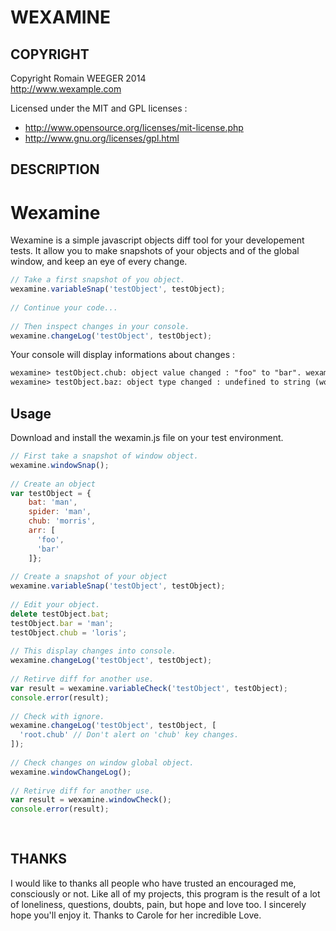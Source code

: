 WEXAMINE
========



COPYRIGHT
---------
Copyright Romain WEEGER 2014  
http://www.wexample.com  
  
Licensed under the MIT and GPL licenses :  
  
 - http://www.opensource.org/licenses/mit-license.php  
 - http://www.gnu.org/licenses/gpl.html

DESCRIPTION
-----------
Wexamine  
========  
  
Wexamine is a simple javascript objects diff tool for your developement tests. It allow you to make snapshots of your objects and of the global window, and keep an eye of every change.  
  
  
```javascript  
// Take a first snapshot of you object.  
wexamine.variableSnap('testObject', testObject);  
  
// Continue your code...  
  
// Then inspect changes in your console.  
wexamine.changeLog('testObject', testObject);  
```  

Your console will display informations about changes :
```txt
wexamine> testObject.chub: object value changed : "foo" to "bar". wexamine.js:251
wexamine> testObject.baz: object type changed : undefined to string (woop).
```
  
Usage  
-----  
  
Download and install the wexamin.js file on your test environment.  
  
```javascript  
// First take a snapshot of window object.  
wexamine.windowSnap();  
  
// Create an object  
var testObject = {  
    bat: 'man',  
    spider: 'man',  
    chub: 'morris',  
    arr: [  
      'foo',  
      'bar'  
    ]};  
  
// Create a snapshot of your object  
wexamine.variableSnap('testObject', testObject);  
  
// Edit your object.  
delete testObject.bat;  
testObject.bar = 'man';  
testObject.chub = 'loris';  
  
// This display changes into console.  
wexamine.changeLog('testObject', testObject);  
  
// Retirve diff for another use.  
var result = wexamine.variableCheck('testObject', testObject);  
console.error(result);  
  
// Check with ignore.  
wexamine.changeLog('testObject', testObject, [  
  'root.chub' // Don't alert on 'chub' key changes.  
]);  
  
// Check changes on window global object.  
wexamine.windowChangeLog();  
  
// Retirve diff for another use.  
var result = wexamine.windowCheck();  
console.error(result);  
  
  
```

THANKS
------
I would like to thanks all people who have trusted an encouraged me, consciously or not. Like all of my projects, this program is the result of a lot of loneliness, questions, doubts, pain, but hope and love too. I sincerely hope you'll enjoy it. Thanks to Carole for her incredible Love.